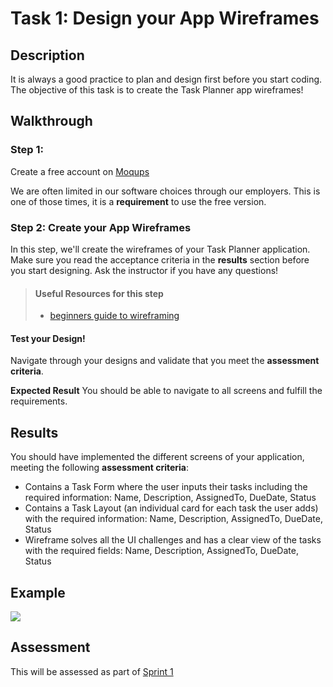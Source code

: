 # Task 1: Design your App Wireframes

## Description

It is always a good practice to plan and design first before you start coding. The objective of this task is to create the Task Planner app wireframes!

## Walkthrough

### Step 1: 
Create a free account on <a href="https://moqups.com/" target="_blank">Moqups</a>

We are often limited in our software choices through our employers. This is one of those times, it is a **requirement** to use the free version.

### Step 2: Create your App Wireframes

In this step, we'll create the wireframes of your Task Planner application. Make sure you read the acceptance criteria in the **results** section before
you start designing. Ask the instructor if you have any questions!

> #### Useful Resources for this step
> - <a href="https://webdesign.tutsplus.com/articles/a-beginners-guide-to-wireframing--webdesign-7399" target="_blank">beginners guide to wireframing</a>


 #### Test your Design!
 Navigate through your designs and validate that you meet the **assessment criteria**. 

 **Expected Result**
 You should be able to navigate to all screens and fulfill the requirements.


## Results

You should have implemented the different screens of your application, meeting the following **assessment criteria**:

* Contains a Task Form where the user inputs their tasks including the required information: Name, Description, AssignedTo, DueDate, Status
* Contains a Task Layout (an individual card for each task the user adds) with the required information: Name, Description, AssignedTo, DueDate, Status
* Wireframe solves all the UI challenges and has a clear view of the tasks with the required fields: Name, Description, AssignedTo, DueDate, Status

## Example

![](https://github.com/generation-org/jwd-final-project/blob/main/task-1/images/wireframes.png)

## Assessment

This will be assessed as part of [Sprint 1](https://docs.google.com/spreadsheets/d/1X-LhsK5TaDvQZl-YS6XFxemVx3UhHdAY-vRcdR-rt9Q/edit#gid=1164902319) 

